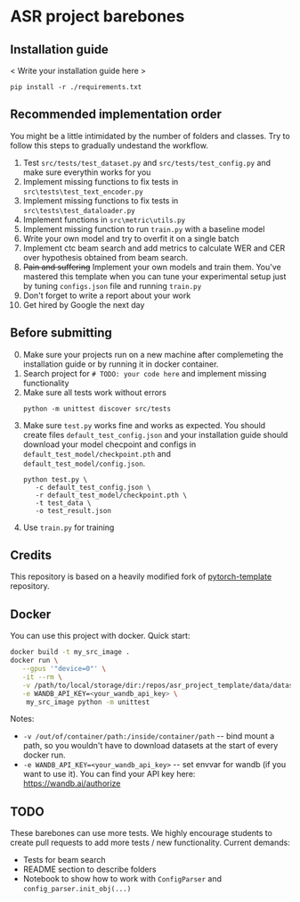 # ASR project barebones

## Installation guide

< Write your installation guide here >

```shell
pip install -r ./requirements.txt
```

## Recommended implementation order

You might be a little intimidated by the number of folders and classes. Try to follow this steps to gradually undestand
the workflow.

1) Test `src/tests/test_dataset.py`  and `src/tests/test_config.py` and make sure everythin works for you
2) Implement missing functions to fix tests in  `src\tests\test_text_encoder.py`
3) Implement missing functions to fix tests in  `src\tests\test_dataloader.py`
4) Implement functions in `src\metric\utils.py`
5) Implement missing function to run `train.py` with a baseline model
6) Write your own model and try to overfit it on a single batch
7) Implement ctc beam search and add metrics to calculate WER and CER over hypothesis obtained from beam search.
8) ~~Pain and suffering~~ Implement your own models and train them. You've mastered this template when you can tune your
   experimental setup just by tuning `configs.json` file and running `train.py`
9) Don't forget to write a report about your work
10) Get hired by Google the next day

## Before submitting

0) Make sure your projects run on a new machine after complemeting the installation guide or by 
   running it in docker container.
1) Search project for `# TODO: your code here` and implement missing functionality
2) Make sure all tests work without errors
   ```shell
   python -m unittest discover src/tests
   ```
3) Make sure `test.py` works fine and works as expected. You should create files `default_test_config.json` and your
   installation guide should download your model checpoint and configs in `default_test_model/checkpoint.pth`
   and `default_test_model/config.json`.
   ```shell
   python test.py \
      -c default_test_config.json \
      -r default_test_model/checkpoint.pth \
      -t test_data \
      -o test_result.json
   ```
4) Use `train.py` for training

## Credits

This repository is based on a heavily modified fork
of [pytorch-template](https://github.com/victoresque/pytorch-template) repository.

## Docker

You can use this project with docker. Quick start:

```bash 
docker build -t my_src_image . 
docker run \
   --gpus '"device=0"' \
   -it --rm \
   -v /path/to/local/storage/dir:/repos/asr_project_template/data/datasets \
   -e WANDB_API_KEY=<your_wandb_api_key> \
	my_src_image python -m unittest 
```

Notes:

* `-v /out/of/container/path:/inside/container/path` -- bind mount a path, so you wouldn't have to download datasets at
  the start of every docker run.
* `-e WANDB_API_KEY=<your_wandb_api_key>` -- set envvar for wandb (if you want to use it). You can find your API key
  here: https://wandb.ai/authorize

## TODO

These barebones can use more tests. We highly encourage students to create pull requests to add more tests / new
functionality. Current demands:

* Tests for beam search
* README section to describe folders
* Notebook to show how to work with `ConfigParser` and `config_parser.init_obj(...)`
